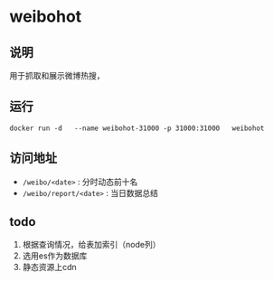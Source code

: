 # weibohot

## 说明
用于抓取和展示微博热搜，

## 运行

```
docker run -d   --name weibohot-31000 -p 31000:31000   weibohot
```
## 访问地址
* `/weibo/<date>` : 分时动态前十名
* `/weibo/report/<date>` : 当日数据总结

## todo
1. 根据查询情况，给表加索引（node列）
2. 选用es作为数据库
3. 静态资源上cdn